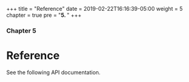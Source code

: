 +++
title = "Reference"
date = 2019-02-22T16:16:39-05:00
weight = 5
chapter = true
pre = "<b>5. </b>"
+++

### Chapter 5

# Reference

See the following API documentation.
